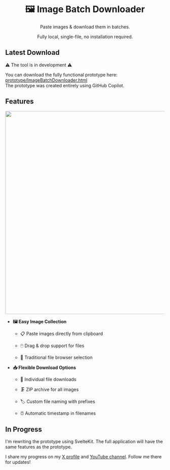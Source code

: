 <div align="center">

# 🖼️ Image Batch Downloader

Paste images & download them in batches.

Fully local, single-file, no installation required.

</div>

## Latest Download

⚠️ The tool is in development ⚠️

You can download the fully functional prototype here: [prototype/ImageBatchDownloader.html](prototype/ImageBatchDownloader.html)
<br>
The prototype was created entirely using GitHub Copilot.

## Features

<div align="center">
    <img src="https://github.com/user-attachments/assets/997d9bc5-c4f2-4a8e-b9ec-b31f5f594c60" width="640">
</div>

- **🖼️ Easy Image Collection**
    - 📋 Paste images directly from clipboard

    - 🖱️ Drag & drop support for files
    - 📂 Traditional file browser selection

- **📥 Flexible Download Options**
    - 📄 Individual file downloads

    - 🗜️ ZIP archive for all images
    - 🏷️ Custom file naming with prefixes
    - ⏰ Automatic timestamp in filenames

## In Progress

I'm rewriting the prototype using SvelteKit. The full application will have the same features as the prototype.

I share my progress on my [X profile](https://x.com/DemetriusZhomir) and [YouTube channel](https://www.youtube.com/@DemetriusZhomir). Follow me there for updates!
